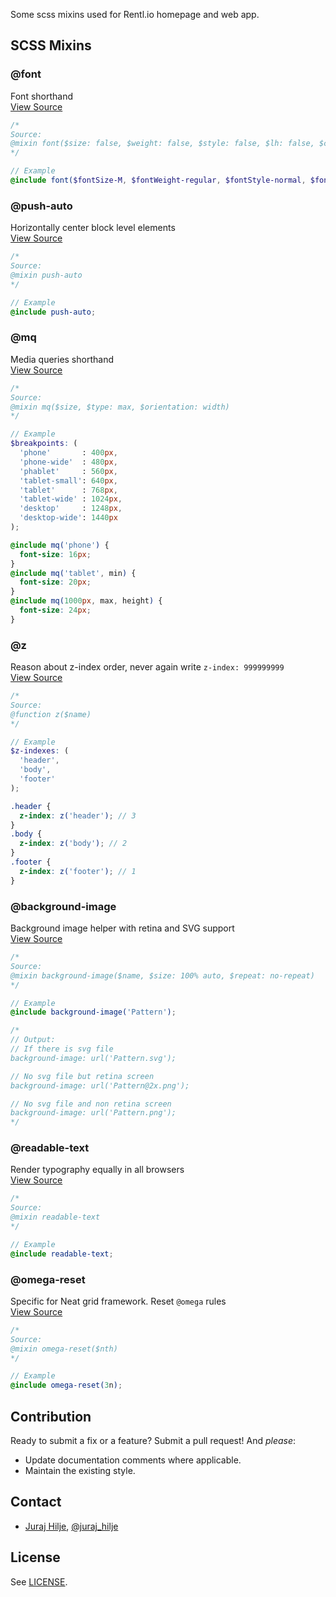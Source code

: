 Some scss mixins used for Rentl.io homepage and web app.

## SCSS Mixins

### @font
Font shorthand
<br>
[View Source](https://github.com/Rentlio/sass-mixins/blob/master/mixins/_font.scss)
```scss
/*
Source:
@mixin font($size: false, $weight: false, $style: false, $lh: false, $colour: false)
*/

// Example
@include font($fontSize-M, $fontWeight-regular, $fontStyle-normal, $fontSpacing-paragraph, $black);
```
### @push-auto
Horizontally center block level elements
<br>
[View Source](https://github.com/Rentlio/sass-mixins/blob/master/mixins/_push-auto.scss)
```scss
/*
Source:
@mixin push-auto
*/

// Example
@include push-auto;
```

### @mq
Media queries shorthand
<br>
[View Source](https://github.com/Rentlio/sass-mixins/blob/master/mixins/_mq.scss)
```scss
/*
Source:
@mixin mq($size, $type: max, $orientation: width)
*/

// Example
$breakpoints: (
  'phone'       : 400px,
  'phone-wide'  : 480px,
  'phablet'     : 560px,
  'tablet-small': 640px,
  'tablet'      : 768px,
  'tablet-wide' : 1024px,
  'desktop'     : 1248px,
  'desktop-wide': 1440px
);

@include mq('phone') {
  font-size: 16px;
}
@include mq('tablet', min) {
  font-size: 20px;
}
@include mq(1000px, max, height) {
  font-size: 24px;
}
```

### @z
Reason about z-index order, never again write `z-index: 999999999`
<br>
[View Source](https://github.com/Rentlio/sass-mixins/blob/master/mixins/_z.scss)
```scss
/*
Source:
@function z($name)
*/

// Example
$z-indexes: (
  'header',
  'body',
  'footer'
);

.header {
  z-index: z('header'); // 3
}
.body {
  z-index: z('body'); // 2
}
.footer {
  z-index: z('footer'); // 1
}
```

### @background-image
Background image helper with retina and SVG support
<br>
[View Source](https://github.com/Rentlio/sass-mixins/blob/master/mixins/_background-image.scss)
```scss
/*
Source:
@mixin background-image($name, $size: 100% auto, $repeat: no-repeat)
*/

// Example
@include background-image('Pattern');

/*
// Output:
// If there is svg file
background-image: url('Pattern.svg');

// No svg file but retina screen
background-image: url('Pattern@2x.png');

// No svg file and non retina screen
background-image: url('Pattern.png');
*/
```

### @readable-text
Render typography equally in all browsers
<br>
[View Source](https://github.com/Rentlio/sass-mixins/blob/master/mixins/_readable-text.scss)
```scss
/*
Source:
@mixin readable-text
*/

// Example
@include readable-text;
```

### @omega-reset
Specific for Neat grid framework. Reset `@omega` rules
<br>
[View Source](https://github.com/Rentlio/sass-mixins/blob/master/mixins/_omega-reset.scss)
```scss
/*
Source:
@mixin omega-reset($nth)
*/

// Example
@include omega-reset(3n);
```

## Contribution

Ready to submit a fix or a feature? Submit a pull request! And _please_:

- Update documentation comments where applicable.
- Maintain the existing style.

## Contact

- [Juraj Hilje](https://github.com/jurajhilje), [@juraj_hilje](https://twitter.com/juraj_hilje)

## License
See [LICENSE](https://github.com/Rentlio/sass-mixins/blob/master/LICENSE.md).